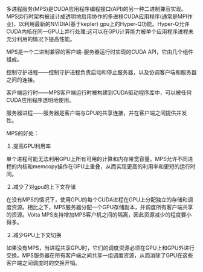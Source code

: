 多进程服务(MPS)是CUDA应用程序编程接口(API)的另一种二进制兼容实现。MPS运行时架构被设计成透明地启用协作的多进程CUDA应用程序(通常是MPI作业)，以利用最新的NVIDIA(基于kepler) gpu上的Hyper-Q功能。Hyper-Q允许CUDA内核在同一GPU上并行处理;这可以在GPU计算能力被单个应用程序进程未充分利用的情况下提高性能。
  
MPS是一个二进制兼容的客户端-服务器运行时实现的CUDA API，它由几个组件组成。  

控制守护进程——控制守护进程负责启动和停止服务器，以及协调客户端和服务器之间的连接。  

客户端运行时——MPS客户端运行时被构建到CUDA驱动程序库中，可以被任何CUDA应用程序透明地使用。  

服务器进程——服务器是客户端与GPU的共享连接，并在客户端之间提供并发性。  

MPS的好处：

１.提高GPU利用率  

单个进程可能无法利用GPU上所有可用的计算和内存带宽容量。MPS允许不同进程的内核和memcopy操作在GPU上重叠，从而实现更高的利用率和更短的运行时间。  

２.减少了对gpu的上下文存储

在没有MPS的情况下，使用GPU的每个CUDA进程在GPU上分配独立的存储和调度资源。相比之下，MPS服务器分配一个GPU存储副本，并调度所有客户端共享的资源。Volta MPS支持增加MPS客户机之间的隔离，因此资源减少的程度要小得多。

２.减少GPU上下文切换

如果没有MPS，当进程共享GPU时，它们的调度资源必须在GPU上和GPU外进行交换。MPS服务器在所有客户端之间共享一组调度资源，从而消除了GPU在这些客户端之间调度时的交换开销。
